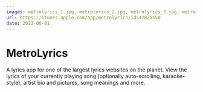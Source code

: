 ```yaml
---
images: metrolyrics_1.jpg, metrolyrics_2.jpg, metrolyrics_3.jpg, metrolyrics_4.jpg
url: https://itunes.apple.com/app/metrolyrics/id547825550
date: 2013-06-01
---
```


#  MetroLyrics
A lyrics app for one of the largest lyrics websites on the planet. View the lyrics of your currently playing song (optionally auto-scrolling, karaoke-style), artist bio and pictures, song meanings and more.
